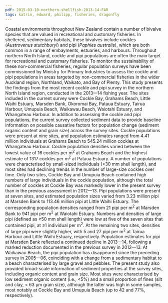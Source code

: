 ```yaml
---
pdf: 2015-03-10-northern-shellfish-2013-14-FAR
tags: katrin, edward, philipp, fisheries, dragonfly
---
```

Coastal environments throughout New Zealand contain a number of bivalve species that are valued in recreational and customary fisheries. In sheltered, sedimentary habitats, these bivalves include cockles (*Austrovenus stutchburyi*) and pipi (*Paphies australis*), which are both common in a range of embayments, estuaries, and harbours. Throughout northern North Island, cockle and pipi populations are often the main target for recreational and customary fisheries. To monitor the sustainability of these non-commercial fisheries, regular population surveys have been commissioned by Ministry for Primary Industries to assess the cockle and pipi populations in areas targeted by non-commercial fisheries in the wider Auckland region, Northland, Waikato, and Bay of Plenty. This study presents the findings from the most recent cockle and pipi survey in the northern North Island region, conducted in the 2013—14 fishing year. The sites included in the current survey were Cockle Bay, Grahams Beach, Little Waihi Estuary, Marsden Bank, Okoromai Bay, Pataua Estuary, Tairua Harbour, Umupuia Beach, Waikawau Beach, Waiotahi Estuary, and Whangateau Harbour. In addition to assessing the cockle and pipi populations, the current survey collected sediment data to provide baseline information on possible causative factors for population change (sediment organic content and grain size) across the survey sites. Cockle populations were present at nine sites, and population estimates ranged from 4.41 million individuals at Grahams Beach to 545.24 million cockles at Whangateau Harbour. Cockle population densities varied between the lowest value of 16 cockles per m<sup>2</sup> at Grahams Beach and the highest estimate of 1317 cockles per m<sup>2</sup> at Pataua Estuary. A number of populations were characterised by small-sized individuals (<30 mm shell length), and most sites had declining trends in the number of large-size cockles over time. Only two sites, Cockle Bay and Umupuia Beach contained high numbers of large individuals in the cockle population, although the total number of cockles at Cockle Bay was markedly lower in the present survey than in the previous assessment in 2012—13. Pipi populations were present at seven sites, and estimated population sizes varied from 3.23 million pipi at Marsden Bank to 113.46 million pipi at Little Waihi Estuary. The corresponding population densities ranged from 21 pipi per m<sup>2</sup> at Marsden Bank to 941 pipi per m<sup>2</sup> at Waiotahi Estuary. Numbers and densities of large pipi (defined as ≥50 mm shell length) were low at five of the seven sites that contained pipi, at ≤1 individual per m<sup>2</sup>. At the remaining two sites, densities of large pipi were slightly higher, with 5 and 27 pipi per m<sup>2</sup> at Tairua Harbour and Little Waihi Estuary, respectively. Population estimates for pipi at Marsden Bank reflected a continued decline in  2013—14, following a marked reduction documented in the previous survey in 2012—13. At Waikawau Beach, the pipi population has disappeared since the preceding survey in 2005—06, coinciding with a change from a sedimentary habitat to a beach characterised by large gravel and pebbles. The present study also provided broad-scale information of sediment properties at the survey sites, including organic content and grain size. Most sites were characterised by low sediment organic content (i.e., <5%) and a small proportion of fines (silt and clay, < 63 μm grain size), although the latter was high in some samples, most notably at Cockle Bay and Umupuia Beach (up to 42 and 77%, respectively).
